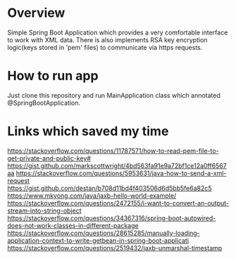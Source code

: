 # Overview
Simple Spring Boot Application which provides a very comfortable interface to work with XML data.
There is also implements RSA key encryption logic(keys stored in 'pem' files) to communicate via https requests.

# How to run app
Just clone this repository and run MainApplication class which annotated @SpringBootApplication.

# Links which saved my time 
https://stackoverflow.com/questions/11787571/how-to-read-pem-file-to-get-private-and-public-key#
https://gist.github.com/markscottwright/4bd563fa91e9a72bf1ce12a0ff6567aa
https://stackoverflow.com/questions/5953631/java-how-to-send-a-xml-request
https://gist.github.com/destan/b708d11bd4f403506d6d5bb5fe6a82c5
https://www.mkyong.com/java/jaxb-hello-world-example/
https://stackoverflow.com/questions/2472155/i-want-to-convert-an-output-stream-into-string-object
https://stackoverflow.com/questions/34367316/spring-boot-autowired-does-not-work-classes-in-different-package
https://stackoverflow.com/questions/28615285/manually-loading-application-context-to-write-getbean-in-spring-boot-applicati
https://stackoverflow.com/questions/2519432/jaxb-unmarshal-timestamp
